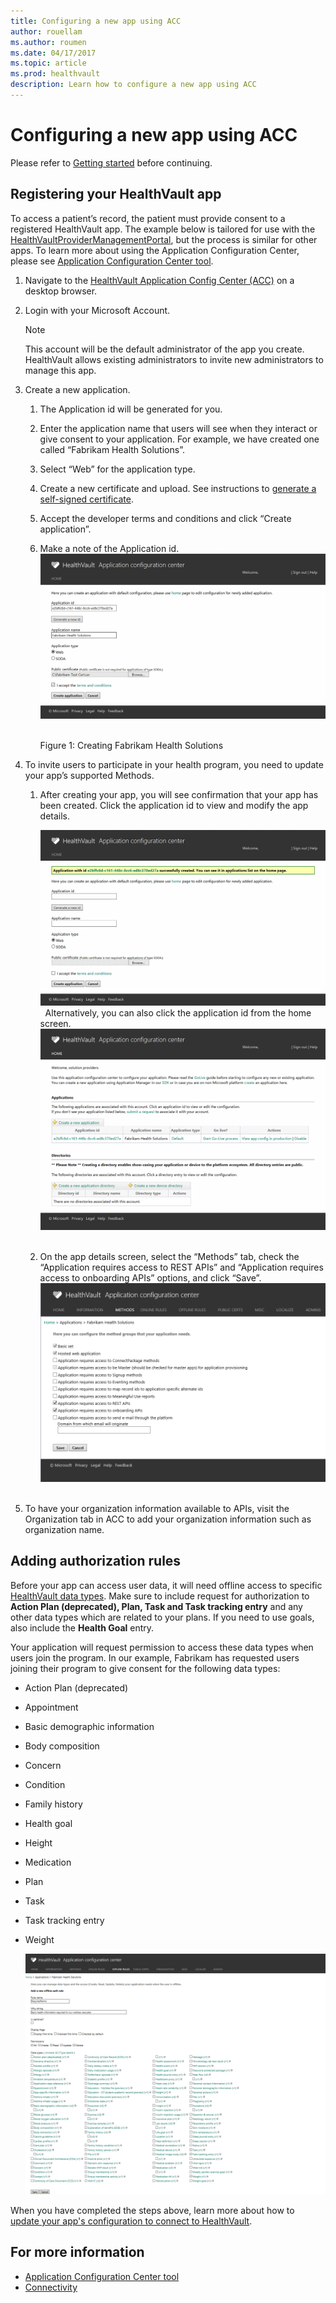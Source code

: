 ```yaml
---
title: Configuring a new app using ACC
author: rouellam
ms.author: roumen
ms.date: 04/17/2017
ms.topic: article
ms.prod: healthvault
description: Learn how to configure a new app using ACC
---
```


Configuring a new app using ACC
===============================

Please refer to [Getting started](/healthvault/getting-started/getting-started) before continuing.

## Registering your HealthVault app

To access a patient’s record, the patient must provide consent to a registered HealthVault app. The example below is tailored for use with the [HealthVaultProviderManagementPortal](https://github.com/Microsoft/healthvault-samples/tree/master/dotNET/HealthVaultProviderManagementPortal), but the process is similar for other apps. To learn more about using the Application Configuration Center, please see [Application Configuration Center tool](/healthvault/tools/acc/).

1.  Navigate to the [HealthVault Application Config Center (ACC)](https://go.microsoft.com/fwlink/?linkid=838954) on a desktop browser.
2.  Login with your Microsoft Account.

    > [!NOTE]
    > This account will be the default administrator of the app you create. HealthVault allows existing administrators to invite new administrators to manage this app.

3.  Create a new application.
    1.  The Application id will be generated for you.
    2.  Enter the application name that users will see when they interact or give consent to your application. For example, we have created one called “Fabrikam Health Solutions”.
    3.  Select “Web” for the application type.
    4.  Create a new certificate and upload. See instructions to [generate a self-signed certificate](/healthvault/concepts/connectivity/creating-key-pairs).
    5.  Accept the developer terms and conditions and click “Create application”.
    6.  Make a note of the Application id.
        <img src="/healthvault/images/IC866205.png" title="Creating Fabrikam Health Solutions" alt="Creating Fabrikam Health Solutions" id="HVActionPlans_fig01" /> 

        Figure 1: Creating Fabrikam Health Solutions

4.  To invite users to participate in your health program, you need to update your app’s supported Methods.
    1.  After creating your app, you will see confirmation that your app has been created. Click the application id to view and modify the app details.

        <img src="/healthvault/images/IC866206.png" title="Confirmation of app creation" alt="Confirmation of app creation" id="HVActionPlans_fig02" /> 
        Alternatively, you can also click the application id from the home screen.
        <img src="/healthvault/images/IC866207.png" title="Application id on the home screen" alt="Application id on the home screen" id="HVActionPlans_fig03" /> 

    2.  On the app details screen, select the “Methods” tab, check the “Application requires access to REST APIs” and “Application requires access to onboarding APIs” options, and click “Save”.
        <img src="/healthvault/images/IC867985.png" title="Configuring app to send email" alt="Configuring app to send email" id="img1" /> 

5. To have your organization information available to APIs, visit the Organization tab in ACC to add your organization information such as organization name.

## Adding authorization rules

Before your app can access user data, it will need offline access to specific [HealthVault data types](/healthvault/reference/datatypes/). Make sure to include request for authorization to **Action Plan (deprecated), Plan, Task and Task tracking entry** and any other data types which are related to your plans. If you need to use goals, also include the **Health Goal** entry.

Your application will request permission to access these data types when users join the program. In our example, Fabrikam has requested users joining their program to give consent for the following data types:

- Action Plan (deprecated)
- Appointment
- Basic demographic information
- Body composition
- Concern
- Condition
- Family history
- Health goal
- Height
- Medication
- Plan
- Task
- Task tracking entry
- Weight

  <img src="/healthvault/images/IC867995.png" title="Selecting data types" alt="Selecting data types" id="HVActionPlans_fig05" /> 

When you have completed the steps above, learn more about how to [update your app's configuration to connect to HealthVault](/healthvault/getting-started/update-app-configurations). 

For more information
--------------------

- [Application Configuration Center tool](/healthvault/tools/acc/)
- [Connectivity](/healthvault/concepts/connectivity/)

